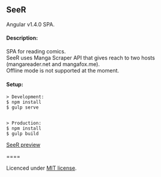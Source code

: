 ## SeeR
Angular v1.4.0 SPA.

#### Description:

SPA for reading comics.<br>
SeeR uses Manga Scraper API that gives reach to two hosts (mangareader.net and mangafox.me).<br>
Offline mode is not supported at the moment.

#### Setup:

```
> Development:
$ npm install
$ gulp serve


> Production:
$ npm install
$ gulp build

```

[SeeR preview](http://davidlazic.github.io/SeeR/#/)

====

Licenced under [MIT license](https://github.com/DavidLazic/SeeR/blob/master/LICENSE.md).
